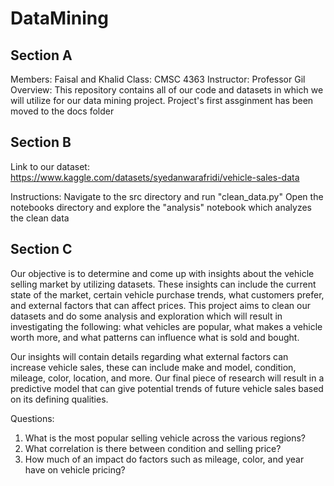 # DataMining

## Section A
Members: Faisal and Khalid
Class: CMSC 4363
Instructor: Professor Gil
Overview: This repository contains all of our code and datasets in which we will utilize for our data mining project.
Project's first assginment has been moved to the docs folder

## Section B 

Link to our dataset: https://www.kaggle.com/datasets/syedanwarafridi/vehicle-sales-data

Instructions: Navigate to the src directory and run "clean_data.py" 
              Open the notebooks directory and explore the "analysis" notebook which analyzes the clean data

## Section C

Our objective is to determine and come up with insights about the vehicle selling market by utilizing datasets. These insights can include the current state of the market, certain vehicle purchase trends, what customers prefer, and external factors that can affect prices. This project aims to clean our datasets and do some analysis and exploration which will result in investigating the following: what vehicles are popular, what makes a vehicle worth more, and what patterns can influence what is sold and bought.

Our insights will contain details regarding what external factors can increase vehicle sales, these can include make and model, condition, mileage, color, location, and more. Our final piece of research will result in a predictive model that can give potential trends of future vehicle sales based on its defining qualities. 

Questions:
1) What is the most popular selling vehicle across the various regions?
2) What correlation is there between condition and selling price?
3) How much of an impact do factors such as mileage, color, and year have on vehicle pricing? 

